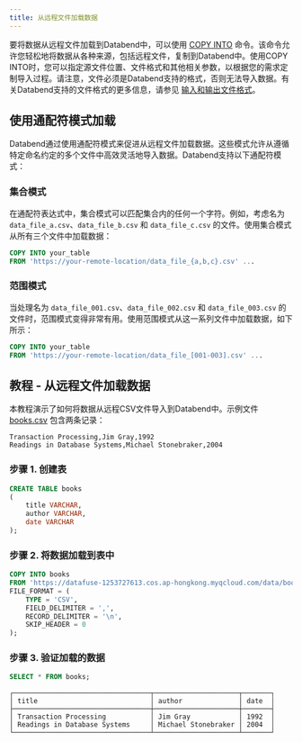 ```yaml
---
title: 从远程文件加载数据
---
```


要将数据从远程文件加载到Databend中，可以使用 [COPY INTO](/sql/sql-commands/dml/dml-copy-into-table) 命令。该命令允许您轻松地将数据从各种来源，包括远程文件，复制到Databend中。使用COPY INTO时，您可以指定源文件位置、文件格式和其他相关参数，以根据您的需求定制导入过程。请注意，文件必须是Databend支持的格式，否则无法导入数据。有关Databend支持的文件格式的更多信息，请参见 [输入和输出文件格式](/sql/sql-reference/file-format-options)。

## 使用通配符模式加载

Databend通过使用通配符模式来促进从远程文件加载数据。这些模式允许从遵循特定命名约定的多个文件中高效灵活地导入数据。Databend支持以下通配符模式：

### 集合模式

在通配符表达式中，集合模式可以匹配集合内的任何一个字符。例如，考虑名为 `data_file_a.csv`、`data_file_b.csv` 和 `data_file_c.csv` 的文件。使用集合模式从所有三个文件中加载数据：

```sql
COPY INTO your_table 
FROM 'https://your-remote-location/data_file_{a,b,c}.csv' ...
```

### 范围模式

当处理名为 `data_file_001.csv`、`data_file_002.csv` 和 `data_file_003.csv` 的文件时，范围模式变得非常有用。使用范围模式从这一系列文件中加载数据，如下所示：

```sql
COPY INTO your_table 
FROM 'https://your-remote-location/data_file_[001-003].csv' ...
```

## 教程 - 从远程文件加载数据

本教程演示了如何将数据从远程CSV文件导入到Databend中。示例文件 [books.csv](https://datafuse-1253727613.cos.ap-hongkong.myqcloud.com/data/books.csv) 包含两条记录：

```text title='books.csv'
Transaction Processing,Jim Gray,1992
Readings in Database Systems,Michael Stonebraker,2004
```

### 步骤 1. 创建表

```sql
CREATE TABLE books
(
    title VARCHAR,
    author VARCHAR,
    date VARCHAR
);
```

### 步骤 2. 将数据加载到表中

```sql
COPY INTO books
FROM 'https://datafuse-1253727613.cos.ap-hongkong.myqcloud.com/data/books.csv'
FILE_FORMAT = (
    TYPE = 'CSV',
    FIELD_DELIMITER = ',',
    RECORD_DELIMITER = '\n',
    SKIP_HEADER = 0
);
```

### 步骤 3. 验证加载的数据

```sql
SELECT * FROM books;
```

```text title='结果:'
┌──────────────────────────────────┬─────────────────────┬───────┐
│ title                            │ author              │ date  │
├──────────────────────────────────┼─────────────────────┼───────┤
│ Transaction Processing           │ Jim Gray            │ 1992  │
│ Readings in Database Systems     │ Michael Stonebraker │ 2004  │
└──────────────────────────────────┴─────────────────────┴───────┘
```